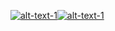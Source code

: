 [![alt-text-1](https://readme-typing-svg.demolab.com?font=Fira+Code&size=25&duration=1&pause=10000&color=03F700&multiline=true&width=180&lines=%5B*%5D+Loading%3A+)](https://git.io/typing-svg)[![alt-text-1](https://readme-typing-svg.demolab.com?font=Fira+Code&size=25&duration=1000&pause=100&color=F70000&multiline=true&width=180&lines=........OK)](https://git.io/typing-svg)
